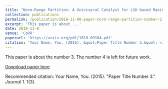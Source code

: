 ```yaml
---
title: "Norm-Range Partition: A Univiseral Catalyst for LSH based Maximum Inner Product Search (MIPS)"
collection: publications
permalink: /publication/2018-11-08-paper-norm-range-partition-number-2
excerpt: 'This paper is about ...'
date: 2018-11-8
venue: 'CoRR'
paperurl: 'https://arxiv.org/pdf/1810.09104.pdf'
citation: 'Your Name, You. (2015). &quot;Paper Title Number 3.&quot; <i>Journal 1</i>. 1(3).'
---
```

This paper is about the number 3. The number 4 is left for future work.

[Download paper here](http://academicpages.github.io/files/paper3.pdf)

Recommended citation: Your Name, You. (2015). "Paper Title Number 3." <i>Journal 1</i>. 1(3).
